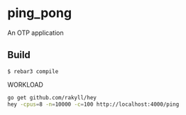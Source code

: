 ping_pong
=====

An OTP application

Build
-----

    $ rebar3 compile

WORKLOAD
```bash
go get github.com/rakyll/hey
hey -cpus=8 -n=10000 -c=100 http://localhost:4000/ping
```
